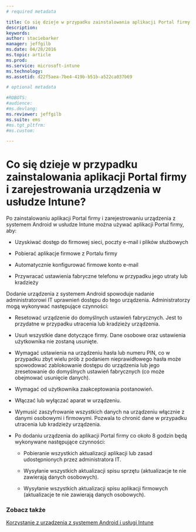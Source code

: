 ```yaml
---
# required metadata

title: Co się dzieje w przypadku zainstalowania aplikacji Portal firmy i zarejestrowania urządzenia w usłudze Intune? | Microsoft Intune
description:
keywords:
author: staciebarker
manager: jeffgilb
ms.date: 04/28/2016
ms.topic: article
ms.prod:
ms.service: microsoft-intune
ms.technology:
ms.assetid: d22f5aea-7be4-419b-b51b-a522ca037b69

# optional metadata

#ROBOTS:
#audience:
#ms.devlang:
ms.reviewer: jeffgilb
ms.suite: ems
#ms.tgt_pltfrm:
#ms.custom:

---
```



# Co się dzieje w przypadku zainstalowania aplikacji Portal firmy i zarejestrowania urządzenia w usłudze Intune?

Po zainstalowaniu aplikacji Portal firmy i zarejestrowaniu urządzenia z systemem Android w usłudze Intune można używać aplikacji Portal firmy, aby:

-   Uzyskiwać dostęp do firmowej sieci, poczty e-mail i plików służbowych

-   Pobierać aplikacje firmowe z Portalu firmy

-   Automatycznie konfigurować firmowe konto e-mail

-   Przywracać ustawienia fabryczne telefonu w przypadku jego utraty lub kradzieży

Dodanie urządzenia z systemem Android spowoduje nadanie administratorowi IT uprawnień dostępu do tego urządzenia. Administratorzy mogą wykonywać następujące czynności:

-   Resetować urządzenie do domyślnych ustawień fabrycznych. Jest to przydatne w przypadku utracenia lub kradzieży urządzenia.

-   Usuń wszystkie dane dotyczące firmy. Dane osobowe oraz ustawienia użytkownika nie zostaną usunięte.

-   Wymagać ustawienia na urządzeniu hasła lub numeru PIN, co w przypadku zbyt wielu prób z podaniem nieprawidłowego hasła może spowodować zablokowanie dostępu do urządzenia lub jego zresetowanie do domyślnych ustawień fabrycznych (co może obejmować usunięcie danych).

-   Wymagać od użytkownika zaakceptowania postanowień.

-   Włączać lub wyłączać aparat w urządzeniu.

-   Wymusić zaszyfrowanie wszystkich danych na urządzeniu włącznie z danymi osobowymi i firmowymi. Pozwala to chronić dane w przypadku utracenia lub kradzieży urządzenia.

-   Po dodaniu urządzenia do aplikacji Portal firmy co około 8 godzin będą wykonywane następujące czynności:

    -   Pobieranie wszystkich aktualizacji aplikacji lub zasad udostępnionych przez administratora IT.

    -   Wysyłanie wszystkich aktualizacji spisu sprzętu (aktualizacje te nie zawierają danych osobowych).

    -   Wysyłanie wszystkich aktualizacji spisu aplikacji firmowych (aktualizacje te nie zawierają danych osobowych).

### Zobacz także
[Korzystanie z urządzenia z systemem Android i usługi Intune](using-your-android-device-with-intune.md)

<!--HONumber=May16_HO1-->


